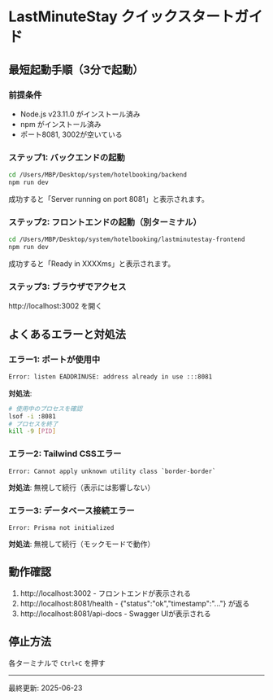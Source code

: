 # LastMinuteStay クイックスタートガイド

## 最短起動手順（3分で起動）

### 前提条件
- Node.js v23.11.0 がインストール済み
- npm がインストール済み
- ポート8081, 3002が空いている

### ステップ1: バックエンドの起動
```bash
cd /Users/MBP/Desktop/system/hotelbooking/backend
npm run dev
```
成功すると「Server running on port 8081」と表示されます。

### ステップ2: フロントエンドの起動（別ターミナル）
```bash
cd /Users/MBP/Desktop/system/hotelbooking/lastminutestay-frontend
npm run dev
```
成功すると「Ready in XXXXms」と表示されます。

### ステップ3: ブラウザでアクセス
http://localhost:3002 を開く

## よくあるエラーと対処法

### エラー1: ポートが使用中
```bash
Error: listen EADDRINUSE: address already in use :::8081
```
**対処法**:
```bash
# 使用中のプロセスを確認
lsof -i :8081
# プロセスを終了
kill -9 [PID]
```

### エラー2: Tailwind CSSエラー
```
Error: Cannot apply unknown utility class `border-border`
```
**対処法**: 無視して続行（表示には影響しない）

### エラー3: データベース接続エラー
```
Error: Prisma not initialized
```
**対処法**: 無視して続行（モックモードで動作）

## 動作確認
1. http://localhost:3002 - フロントエンドが表示される
2. http://localhost:8081/health - {"status":"ok","timestamp":"..."} が返る
3. http://localhost:8081/api-docs - Swagger UIが表示される

## 停止方法
各ターミナルで `Ctrl+C` を押す

---
最終更新: 2025-06-23